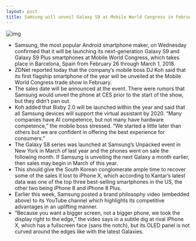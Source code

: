```yaml
---
layout: post
title: Samsung will unveil Galaxy S9 at Mobile World Congress in February
---
```

![img](http://media.idownloadblog.com/wp-content/uploads/2018/01/Samsung-brand-philosophy-ad-003.jpg)
* Samsung, the most popular Android smartphone maker, on Wednesday confirmed that it will be launching its next-generation Galaxy S9 and Galaxy S9 Plus smartphones at Mobile World Congress, which takes place in Barcelona, Spain from February 26 through March 1, 2018.
* ZDNet reported today that the company’s mobile boss DJ Koh said that its first flagship smartphone of the year will be unveiled at the Mobile World Congress trade show in February.
* The sales date will be announced at the event. There were rumors that Samsung would unveil the phone at CES prior to the start of the show, but they didn’t pan out.
* Koh added that Bixby 2.0 will be launched within the year and said that all Samsung devices will support the virtual assistant by 2020. “Many companies have AI competence, but not many have hardware competence,” the mobile boss stressed. “We started a little later than others but we are confident in offering the best experience for consumers.”
* The Galaxy S8 series was launched at Samsung’s Unpacked event in New York in March of last year and the phones went on sale the following month. If Samsung is unveiling the next Galaxy a month earlier, then sales may begin in March of this year.
* This should give the South Korean conglomerate ample time to recover some of the sales it lost to iPhone X, which according to Kantar’s latest data was one of the top three best-selling smartphones in the US, the other two being iPhone 8 and iPhone 8 Plus.
* Earlier this week, Samsung posted a brand philosophy video (embedded above) to its YouTube channel which highlights its competitive advantages in an uplifting manner.
* “Because you want a bigger screen, not a bigger phone, we took the display right to the edge,” the video says in a subtle dig at rival iPhone X, which has a fullscreen face (sans the notch), but its OLED panel is not curved around the edges like with the latest Galaxies.

